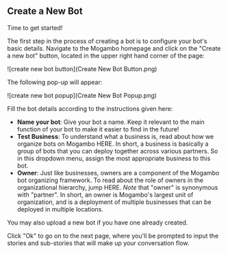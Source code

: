 ## Create a New Bot

Time to get started! 

The first step in the process of creating a bot is to configure your bot's basic details. Navigate to the Mogambo homepage and click on the "Create a new bot" button, located in the upper right hand corner of the page:

![create new bot button](Create New Bot Button.png) 

The following pop-up will appear:

![create new bot popup](Create New Bot Popup.png) 

Fill the bot details according to the instructions given here:

- **Name your bot**: Give your bot a name. Keep it relevant to the main function of your bot to make it easier to find in the future!
- **Test Business**: To understand what a business is, read about how we organize bots on Mogambo HERE. In short, a business is basically a group of bots that you can deploy together across various partners. So in this dropdown menu, assign the most appropriate business to this bot. 
- **Owner**: Just like businesses, owners are a component of the Mogambo bot organizing framework. To read about the role of owners in the organizational hierarchy, jump HERE. *Note* that "owner" is synonymous with "partner". In short, an owner is Mogambo's largest unit of organization, and is a deployment of multiple businesses that can be deployed in multiple locations. 

You may also upload a new bot if you have one already created. 

Click "Ok" to go on to the next page, where you'll be prompted to input the stories and sub-stories that will make up your conversation flow.
